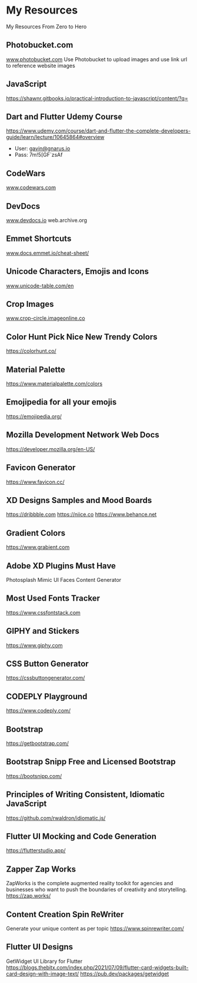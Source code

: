 # My Resources
My Resources From Zero to Hero

## Photobucket.com
www.photobucket.com 
Use Photobucket to upload images and use link url to reference website images

## JavaScript
https://shawnr.gitbooks.io/practical-introduction-to-javascript/content/?q=

## Dart and Flutter Udemy Course
https://www.udemy.com/course/dart-and-flutter-the-complete-developers-guide/learn/lecture/10645864#overview

 - User: gavin@gnarus.io
 - Pass: 7m!5[GF`zsAf

## CodeWars
www.codewars.com

## DevDocs
www.devdocs.io
web.archive.org

## Emmet Shortcuts
www.docs.emmet.io/cheat-sheet/

## Unicode Characters, Emojis and Icons
www.unicode-table.com/en

## Crop Images
www.crop-circle.imageonline.co

## Color Hunt Pick Nice New Trendy Colors
https://colorhunt.co/

## Material Palette
https://www.materialpalette.com/colors

## Emojipedia for all your emojis
https://emojipedia.org/

## Mozilla Development Network Web Docs
https://developer.mozilla.org/en-US/

## Favicon Generator
https://www.favicon.cc/

## XD Designs Samples and Mood Boards
https://dribbble.com
https://niice.co
https://www.behance.net

## Gradient Colors
https://www.grabient.com

## Adobe XD Plugins Must Have
Photosplash
Mimic
UI Faces
Content Generator

## Most Used Fonts Tracker
https://www.cssfontstack.com

## GIPHY and Stickers
https://www.giphy.com

## CSS Button Generator
https://cssbuttongenerator.com/

## CODEPLY Playground
https://www.codeply.com/

## Bootstrap
https://getbootstrap.com/

## Bootstrap Snipp Free and Licensed Bootstrap
https://bootsnipp.com/

## Principles of Writing Consistent, Idiomatic JavaScript
https://github.com/rwaldron/idiomatic.js/

## Flutter UI Mocking and Code Generation
https://flutterstudio.app/

## Zapper Zap Works
ZapWorks is the complete augmented reality toolkit for agencies and businesses who want to push the boundaries of creativity and storytelling.
https://zap.works/

## Content Creation Spin ReWriter
Generate your unique content as per topic
https://www.spinrewriter.com/

## Flutter UI Designs
GetWidget UI Library for Flutter
https://blogs.thebitx.com/index.php/2021/07/09/flutter-card-widgets-built-card-design-with-image-text/
https://pub.dev/packages/getwidget

